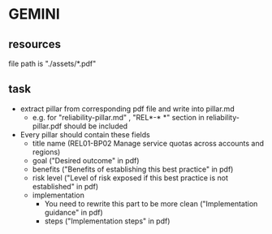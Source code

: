 # GEMINI

## resources

file path is "./assets/*.pdf"

## task

- extract pillar from corresponding pdf file and write into pillar.md
    - e.g. for "reliability-pillar.md" , "REL*-* *" section in reliability-pillar.pdf should be included
- Every pillar should contain these fields
    - title name (REL01-BP02 Manage service quotas across accounts and regions)
    - goal ("Desired outcome" in pdf)
    - benefits ("Benefits of establishing this best practice" in pdf)
    - risk level ("Level of risk exposed if this best practice is not established" in pdf)
    - implementation
        - You need to rewrite this part to be more clean ("Implementation guidance" in pdf)
        - steps ("Implementation steps" in pdf)
